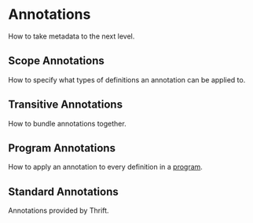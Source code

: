 # Annotations

How to take metadata to the next level.

## Scope Annotations

How to specify what types of definitions an annotation can be applied to.

## Transitive Annotations

How to bundle annotations together.

## Program Annotations

How to apply an annotation to every definition in a [program](program).

## Standard Annotations

Annotations provided by Thrift.
